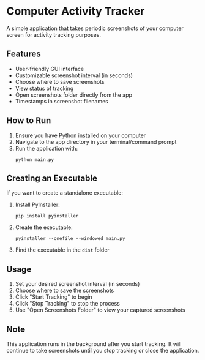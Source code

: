 # Computer Activity Tracker

A simple application that takes periodic screenshots of your computer screen for activity tracking purposes.

## Features

- User-friendly GUI interface
- Customizable screenshot interval (in seconds)
- Choose where to save screenshots
- View status of tracking
- Open screenshots folder directly from the app
- Timestamps in screenshot filenames

## How to Run

1. Ensure you have Python installed on your computer
2. Navigate to the app directory in your terminal/command prompt
3. Run the application with:
   ```
   python main.py
   ```

## Creating an Executable

If you want to create a standalone executable:

1. Install PyInstaller:
   ```
   pip install pyinstaller
   ```

2. Create the executable:
   ```
   pyinstaller --onefile --windowed main.py
   ```

3. Find the executable in the `dist` folder

## Usage

1. Set your desired screenshot interval (in seconds)
2. Choose where to save the screenshots
3. Click "Start Tracking" to begin
4. Click "Stop Tracking" to stop the process
5. Use "Open Screenshots Folder" to view your captured screenshots

## Note

This application runs in the background after you start tracking. It will continue to take screenshots until you stop tracking or close the application.
